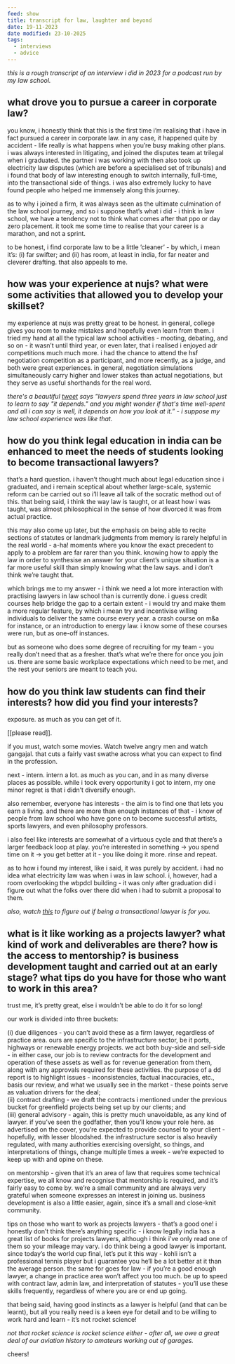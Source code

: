 ```yaml
---
feed: show
title: transcript for law, laughter and beyond
date: 19-11-2023
date modified: 23-10-2025
tags:
  - interviews
  - advice
---
```

_this is a rough transcript of an interview i did in 2023 for a podcast run by my law school._

## what drove you to pursue a career in corporate law?

you know, i honestly think that this is the first time i’m realising that i have in fact pursued a career in corporate law. in any case, it happened quite by accident - life really is what happens when you’re busy making other plans. i was always interested in litigating, and joined the disputes team at trilegal when i graduated. the partner i was working with then also took up electricity law disputes (which are before a specialised set of tribunals) and i found that body of law interesting enough to switch internally, full-time, into the transactional side of things. i was also extremely lucky to have found people who helped me immensely along this journey.

as to why i joined a firm, it was always seen as the ultimate culmination of the law school journey, and so i suppose that’s what i did - i think in law school, we have a tendency not to think what comes after that ppo or day zero placement. it took me some time to realise that your career is a marathon, and not a sprint.

to be honest, i find corporate law to be a little ’cleaner’ - by which, i mean it’s: (i) far swifter; and (ii) has room, at least in india, for far neater and cleverer drafting. that also appeals to me.

## how was your experience at nujs? what were some activities that allowed you to develop your skillset?

my experience at nujs was pretty great to be honest. in general, college gives you room to make mistakes and hopefully even learn from them. i tried my hand at all the typical law school activities - mooting, debating, and so on - it wasn’t until third year, or even later, that i realised i enjoyed adr competitions much much more. i had the chance to attend the hsf negotiation competition as a participant, and more recently, as a judge, and both were great experiences. in general, negotiation simulations simultaneously carry higher and lower stakes than actual negotiations, but they serve as useful shorthands for the real word.

_there's a beautiful [tweet](https://x.com/canpanicnow/status/1712634765147275493?s=61) says ”lawyers spend three years in law school just to learn to say "it depends." and you might wonder if that's time well-spent and all i can say is well, it depends on how you look at it.” - i suppose my law school experience was like that._

## how do you think legal education in india can be enhanced to meet the needs of students looking to become transactional lawyers?

that’s a hard question. i haven’t thought much about legal education since i graduated, and i remain sceptical about whether large-scale, systemic reform can be carried out so i’ll leave all talk of the socratic method out of this. that being said, i think the way law is taught, or at least how i was taught, was almost philosophical in the sense of how divorced it was from actual practice. 

this may also come up later, but the emphasis on being able to recite sections of statutes or landmark judgments from memory is rarely helpful in the real world - a-ha! moments where you know the exact precedent to apply to a problem are far rarer than you think. knowing how to apply the law in order to synthesise an answer for your client’s unique situation is a far more useful skill than simply knowing what the law says. and i don’t think we’re taught that.

which brings me to my answer - i think we need a lot more interaction with practising lawyers in law school than is currently done. i guess credit courses help bridge the gap to a certain extent - i would try and make them a more regular feature, by which i mean try and incentivise willing individuals to deliver the same course every year. a crash course on m&a for instance, or an introduction to energy law. i know some of these courses were run, but as one-off instances.

but as someone who does some degree of recruiting for my team - you really don’t need that as a fresher. that’s what we’re there for once you join us. there are some basic workplace expectations which need to be met, and the rest your seniors are meant to teach you.

## how do you think law students can find their interests? how did you find your interests?

exposure. as much as you can get of it. 

[[please read]].

if you must, watch some movies. Watch twelve angry men and watch gangajal. that cuts a fairly vast swathe across what you can expect to find in the profession.

next - intern. intern a lot. as much as you can, and in as many diverse places as possible. while i took every opportunity i got to intern, my one minor regret is that i didn’t diversify enough. 

also remember, everyone has interests - the aim is to find one that lets you earn a living. and there are more than enough instances of that - i know of people from law school who have gone on to become successful artists, sports lawyers, and even philosophy professors. 

i also feel like interests are somewhat of a virtuous cycle and that there’s a larger feedback loop at play. you’re interested in something -> you spend time on it -> you get better at it - you like doing it more. rinse and repeat.

as to how i found my interest, like i said, it was purely by accident. i had no idea what electricity law was when i was in law school. i, however, had a room overlooking the wbpdcl building - it was only after graduation did i figure out what the folks over there did when i had to submit a proposal to them.

_also, watch [this](https://www.youtube.com/watch?v=rpujfw4wtkw&pp=yguyyxjlihlvdsbkzxn0aw5lzcb0bybkzwfs) to figure out if being a transactional lawyer is for you._

## what is it like working as a projects lawyer? what kind of work and deliverables are there? how is the access to mentorship? is business development taught and carried out at an early stage? what tips do you have for those who want to work in this area? 

trust me, it’s pretty great, else i wouldn’t be able to do it for so long! 

our work is divided into three buckets:

(i) due diligences - you can’t avoid these as a firm lawyer, regardless of practice area. ours are specific to the infrastructure sector, be it ports, highways or renewable energy projects. we act both buy-side and sell-side - in either case, our job is to review contracts for the development and operation of these assets as well as for revenue generation from them, along with any approvals required for these activities. the purpose of a dd report is to highlight issues - inconsistencies, factual inaccuracies, etc., basis our review, and what we usually see in the market - these points serve as valuation drivers for the deal; <br>
(ii) contract drafting - we draft the contracts i mentioned under the previous bucket for greenfield projects being set up by our clients; and <br>
(iii) general advisory - again, this is pretty much unavoidable, as any kind of lawyer. if you’ve seen the godfather, then you’ll know your role here. as advertised on the cover, you’re expected to provide counsel to your client - hopefully, with lesser bloodshed. the infrastructure sector is also heavily regulated, with many authorities exercising oversight, so things, and interpretations of things, change multiple times a week - we’re expected to keep up with and opine on these.

on mentorship - given that it’s an area of law that requires some technical expertise, we all know and recognise that mentorship is required, and it’s fairly easy to come by. we’re a small community and are always very grateful when someone expresses an interest in joining us. business development is also a little easier, again, since it’s a small and close-knit community.

tips on those who want to work as projects lawyers - that’s a good one! i honestly don’t think there’s anything specific - i know legally india has a great list of books for projects lawyers, although i think i’ve only read one of them so your mileage may vary. i do think being a good lawyer is important. since today’s the world cup final, let’s put it this way - kohli isn’t a professional tennis player but i guarantee you he‘ll be a lot better at it than the average person. the same for goes for law - if you’re a good enough lawyer, a change in practice area won’t affect you too much. be up to speed with contract law, admin law, and interpretation of statutes - you’ll use these skills frequently, regardless of where you are or end up going. 

that being said, having good instincts as a lawyer is helpful (and that can be learnt), but all you really need is a keen eye for detail and to be willing to work hard and learn - it’s not rocket science! 

_not that rocket science is rocket science either - after all, we owe a great deal of our aviation history to amateurs working out of garages._

cheers!
